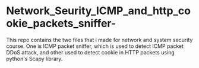 # Network_Seurity_ICMP_and_http_cookie_packets_sniffer-
This repo contains the two files that i made for network and system security course. One is ICMP packet sniffer, which is used to detect ICMP packet DDoS attack, and other used to detect cookie in HTTP packets using python's Scapy library.
